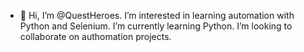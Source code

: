 - 👋 Hi, I’m @QuestHeroes.
I’m interested in learning automation with Python and Selenium.
I’m currently learning Python.
I’m looking to collaborate on authomation projects.

<!---
QuestHeroes/QuestHeroes is a ✨ special ✨ repository because its `README.md` (this file) appears on your GitHub profile.
You can click the Preview link to take a look at your changes.
--->
